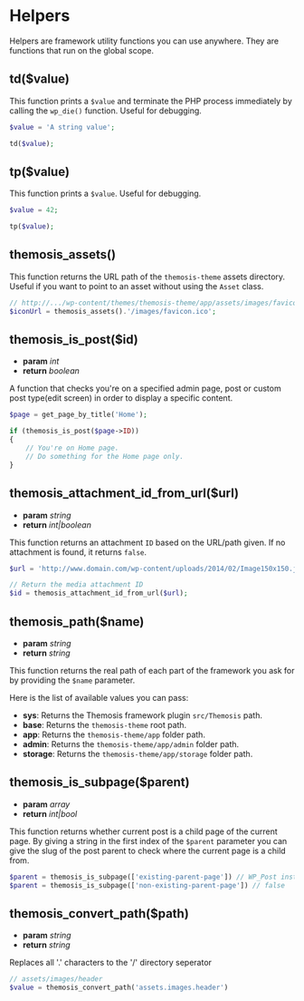 Helpers
=======

Helpers are framework utility functions you can use anywhere. They are functions that run on the global scope.

## td($value)

This function prints a `$value` and terminate the PHP process immediately by calling the `wp_die()` function. Useful for debugging.

```php
$value = 'A string value';

td($value);
```

## tp($value)

This function prints a `$value`. Useful for debugging.

```php
$value = 42;

tp($value);
```

## themosis_assets()

This function returns the URL path of the `themosis-theme` assets directory. Useful if you want to point to an asset without using the `Asset` class.

```php
// http://.../wp-content/themes/themosis-theme/app/assets/images/favicon.ico
$iconUrl = themosis_assets().'/images/favicon.ico';
```

## themosis_is_post($id)

* **param** _int_
* **return** _boolean_

A function that checks you're on a specified admin page, post or custom post type(edit screen) in order to display a specific content.

```php
$page = get_page_by_title('Home');

if (themosis_is_post($page->ID))
{
	// You're on Home page.
	// Do something for the Home page only.
}
```

## themosis_attachment_id_from_url($url)

* **param** _string_
* **return** _int|boolean_

This function returns an attachment `ID` based on the URL/path given. If no attachment is found, it returns `false`.

```php
$url = 'http://www.domain.com/wp-content/uploads/2014/02/Image150x150.jpg';

// Return the media attachment ID
$id = themosis_attachment_id_from_url($url);
```

## themosis_path($name)

* **param** _string_
* **return** _string_

This function returns the real path of each part of the framework you ask for by providing the `$name` parameter.

Here is the list of available values you can pass:

* **sys**: Returns the Themosis framework plugin `src/Themosis` path.
* **base**: Returns the `themosis-theme` root path.
* **app**: Returns the `themosis-theme/app` folder path.
* **admin**: Returns the `themosis-theme/app/admin` folder path.
* **storage**: Returns the `themosis-theme/app/storage` folder path.

## themosis_is_subpage($parent)

* **param** _array_
* **return** _int|bool_

This function returns whether current post is a child page of the current page. By giving a string in the first index of the `$parent` parameter you can give the slug of the post parent to check where the current page is a child from.

```php
$parent = themosis_is_subpage(['existing-parent-page']) // WP_Post instance of the parent page of the current page
$parent = themosis_is_subpage(['non-existing-parent-page']) // false
```

## themosis_convert_path($path)

* **param** _string_
* **return** _string_

Replaces all '.' characters to the '/' directory seperator 

```php
// assets/images/header
$value = themosis_convert_path('assets.images.header')
```

